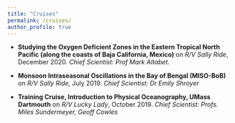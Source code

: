 ```yaml
---
title: "Cruises"
permalink: /cruises/
author_profile: true
---
```


- **Studying the Oxygen Deficient Zones in the Eastern Tropical North Pacific (along the coasts of Baja California, Mexico)** on *R/V Sally Ride*, December 2020. *Chief Scientist: Prof Mark Altabet*.

- **Monsoon Intraseasonal Oscillations in the Bay of Bengal (MISO-BoB)** on *R/V Sally Ride*, July 2019. *Chief Scientist: Dr Emily Shroyer*

- **Training Cruise, Introduction to Physical Oceanography, UMass Dartmouth** on *R/V Lucky Lady*, October 2019. *Chief Scientist: Profs. Miles Sundermeyer, Geoff Cowles*


